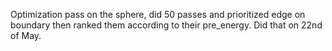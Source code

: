 Optimization pass on the sphere, did 50 passes and prioritized edge on boundary then ranked them according to their pre_energy. Did that on 22nd of May.
